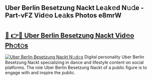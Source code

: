 ## Uber Berlin Besetzung Nackt Le𝚊k𝚎d N𝚞𝚍e - Part-vFZ Vid𝚎o Le𝚊ks Photos e8mrW

# <h2><a href="http://fbasy9z.evod.top/?m=Uber+Berlin+Besetzung+Nackt">🔗 👉🔴 Uber Berlin Besetzung Nackt Vid𝚎o Ph𝚘t𝚘s</a></h2>

[![Uber Berlin Besetzung Nackt N𝚞d𝚎s](https://i.imgur.com/8V9OHl7.gif)](http://fbasy9z.evod.top/?m=Uber+Berlin+Besetzung+Nackt)
Digital personality Uber Berlin Besetzung Nackt specializing in dance and lifestyle content on social platforms. The role Uber Berlin Besetzung Nackt of a public figure is to engage with and inspire the public. 
